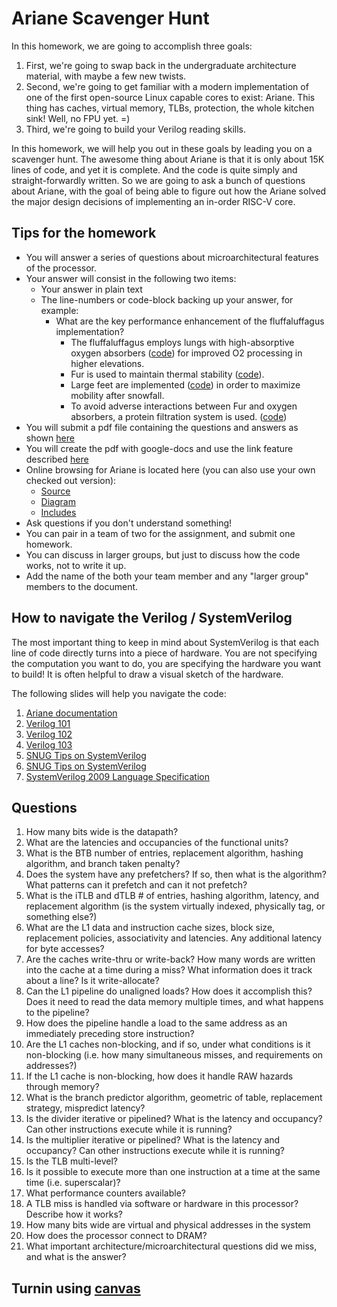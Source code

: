# Ariane Scavenger Hunt

In this homework, we are going to accomplish three goals:

1. First, we're going to swap back in the undergraduate architecture material, with maybe a few new twists.
2. Second, we're going to get familiar with a modern implementation of one of the first open-source Linux capable cores to exist: Ariane.
   This thing has caches, virtual memory, TLBs, protection, the whole kitchen sink! Well, no FPU yet. =)
3. Third, we're going to build your Verilog reading skills.

In this homework, we will help you out in these goals by leading you on a scavenger hunt. The awesome thing about Ariane
is that it is only about 15K lines of code, and yet it is complete. And the code is quite simply and straight-forwardly written.
So we are going to ask a bunch of questions about Ariane, with the goal of being able to figure out how the Ariane
solved the major design decisions of implementing an in-order RISC-V core.

## Tips for the homework

* You will answer a series of questions about microarchitectural features of the processor.
* Your answer will consist in the following two items:
    * Your answer in plain text
    * The line-numbers or code-block backing up your answer, for example:
        * What are the key performance enhancement of the fluffaluffagus implementation?
            * The fluffaluffagus employs lungs with high-absorptive oxygen absorbers ([code](https://github.com/pulp-platform/ariane/blob/master/src/ariane.sv#L653)) for improved O2 processing in higher elevations.
            * Fur is used to maintain thermal stability  ([code](https://github.com/pulp-platform/ariane/blob/master/src/ariane.sv#L251)). 
            * Large feet are implemented ([code](https://github.com/pulp-platform/ariane/blob/master/src/ariane.sv#L651)) in order to maximize mobility after snowfall.
            * To avoid adverse interactions between Fur and oxygen absorbers, a protein filtration system is used. ([code](https://github.com/pulp-platform/ariane/blob/master/src/ariane.sv#L251))
* You will submit a pdf file containing the questions and answers as shown [here](https://bitbucket.org/taylor-bsg/cse548-18sp-hw/src/master/hw1/hw1a_john_doe.pdf)
* You will create the pdf with google-docs and use the link feature described [here](https://support.google.com/docs/answer/45893?co=GENIE.Platform%3DDesktop&hl=en)
* Online browsing for Ariane is located here (you can also use your own checked out version):
    * [Source](https://github.com/pulp-platform/ariane/tree/master/src)
    * [Diagram](https://github.com/pulp-platform/ariane)
    * [Includes](https://github.com/pulp-platform/ariane/tree/master/include)
* Ask questions if you don't understand something!
* You can pair in a team of two for the assignment, and submit one homework.
* You can discuss in larger groups, but just to discuss how the code works, not to write it up.
* Add the name of the both your team member and any "larger group" members to the document.

## How to navigate the Verilog / SystemVerilog

The most important thing to keep in mind about SystemVerilog is that each line
of code directly turns into a piece of hardware. You are not specifying the computation
you want to do, you are specifying the hardware you want to build! It is often helpful
to draw a visual sketch of the hardware.

The following slides will help you navigate the code:

1. [Ariane documentation](https://pulp-platform.github.io/ariane/docs/home/)
2. [Verilog 101](https://courses.cs.washington.edu/courses/cse548/18sp/uwnetid/slides/verilog_1.pdf)
3. [Verilog 102](https://courses.cs.washington.edu/courses/cse548/18sp/uwnetid/slides/verilog_2.pdf)
4. [Verilog 103](https://courses.cs.washington.edu/courses/cse548/18sp/uwnetid/slides/verilog_3.pdf)
5. [SNUG Tips on SystemVerilog](https://courses.cs.washington.edu/courses/cse548/18sp/uwnetid/slides/2013-SNUG-SV_Synthesizable-SystemVerilog_presentation.pdf)
6. [SNUG Tips on SystemVerilog](https://courses.cs.washington.edu/courses/cse548/18sp/uwnetid/slides/2013-SNUG-SV_Synthesizable-SystemVerilog_paper.pdf)
7. [SystemVerilog 2009 Language Specification](https://courses.cs.washington.edu/courses/cse548/18sp/uwnetid/slides/IEEE_1800_2009_SystemVerilog.pdf)

## Questions

1. How many bits wide is the datapath?
2. What are the latencies and occupancies of the functional units?
3. What is the BTB number of entries, replacement algorithm, hashing algorithm, and branch taken penalty?
4. Does the system have any prefetchers? If so, then what is the algorithm? What patterns can it prefetch and can it not prefetch?
5. What is the iTLB and dTLB # of entries, hashing algorithm, latency, and replacement algorithm (is the system virtually indexed, physically tag, or something else?)
6. What are the L1 data and instruction cache sizes, block size, replacement policies, associativity and latencies. Any additional latency for byte accesses?
7. Are the caches write-thru or write-back? How many words are written into the cache at a time during a miss? What information does it track about a line? Is it write-allocate?
8. Can the L1 pipeline do unaligned loads? How does it accomplish this? Does it need to read the data memory multiple times, and what happens to the pipeline?
9. How does the pipeline handle a load to the same address as an immediately preceding store instruction?
10. Are the L1 caches non-blocking, and if so, under what conditions is it non-blocking (i.e. how many simultaneous misses, and requirements on addresses?)
11.  If the L1 cache is non-blocking, how does it handle RAW hazards through memory?
12. What is the branch predictor algorithm, geometric of table, replacement strategy, mispredict latency?
13. Is the divider iterative or pipelined? What is the latency and occupancy? Can other instructions execute while it is running?
14. Is the multiplier iterative or pipelined? What is the latency and occupancy? Can other instructions execute while it is running?
15. Is the TLB multi-level?
16. Is it possible to execute more than one instruction at a time at the same time (i.e. superscalar)?
17. What performance counters available? 
18. A TLB miss is handled via software or hardware in this processor? Describe how it works?
19. How many bits wide are virtual and physical addresses in the system
20. How does the processor connect to DRAM?
21. What important architecture/microarchitectural questions did we miss, and what is the answer?

## Turnin using [canvas](https://canvas.uw.edu/courses/1199347/assignments/4191655)